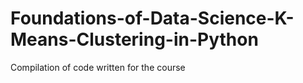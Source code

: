 # Foundations-of-Data-Science-K-Means-Clustering-in-Python
Compilation of code written for the course
